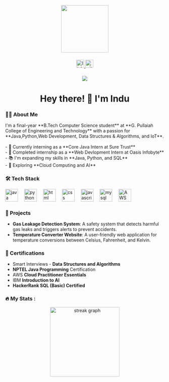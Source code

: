 <div align="center">
  <img height="150" src="https://media.giphy.com/media/M9gbBd9nbDrOTu1Mqx/giphy.gif" />
</div>

###

<div align="center">
  <a href="https://www.linkedin.com/in/sreeramula-indu">
    <img src="https://img.shields.io/static/v1?message=LinkedIn&logo=linkedin&label=&color=0077B5&logoColor=white&labelColor=&style=for-the-badge" height="25" alt="linkedin logo" />
  </a>
  <a href="https://github.com/indu19-pixel">
    <img src="https://img.shields.io/static/v1?message=GitHub&logo=github&label=&color=181717&logoColor=white&labelColor=&style=for-the-badge" height="25" alt="github logo" />
  </a>
</div>

###

<div align="center">
  <img src="https://visitor-badge.laobi.icu/badge?page_id=indu19-pixel" />
</div>

###

<h1 align="center">Hey there! 👋 I'm Indu</h1>

###

<h3 align="left">👩‍💻 About Me</h3>

<p align="left">
I'm a final-year **B.Tech Computer Science student** at **G. Pullaiah College of Engineering and Technology** with a passion for **Java,Python,Web Development, Data Structures & Algorithms, and IoT**.<br><br>
- 🔭 Currently interning as a **Core Java Intern at Sure Trust**<br>
- 🔭 Completed internship as a **Web Devlopment Intern at Oasis Infobyte**<br>
- 📚 I'm expanding my skills in **Java, Python, and SQL**<br>
- 🌱 Exploring **Cloud Computing and AI**<br>

</p>

###

<h3 align="left">🛠 Tech Stack</h3>

<div align="left">
  <img src="https://cdn.jsdelivr.net/gh/devicons/devicon/icons/java/java-original.svg" height="40" alt="java logo" />
  <img width="12" />
  <img src="https://cdn.jsdelivr.net/gh/devicons/devicon/icons/python/python-original.svg" height="40" alt="python logo" />
  <img width="12" />
  <img src="https://cdn.jsdelivr.net/gh/devicons/devicon/icons/html5/html5-original.svg" height="40" alt="html logo" />
  <img width="12" />
  <img src="https://cdn.jsdelivr.net/gh/devicons/devicon/icons/css3/css3-original.svg" height="40" alt="css logo" />
  <img width="12" />
  <img src="https://cdn.jsdelivr.net/gh/devicons/devicon/icons/javascript/javascript-original.svg" height="40" alt="javascript logo" />
  <img width="12" />
  <img src="https://cdn.jsdelivr.net/gh/devicons/devicon/icons/mysql/mysql-original.svg" height="40" alt="mysql logo" />
  <img width="12" />
  <img src="https://upload.wikimedia.org/wikipedia/commons/9/93/Amazon_Web_Services_Logo.svg" height="40" alt="AWS logo" />


</div>

###

<h3 align="left">🚀 Projects</h3>

- **Gas Leakage Detection System**: A safety system that detects harmful gas leaks and triggers alerts to prevent accidents.
- **Temperature Converter Website**: A user-friendly web application for temperature conversions between Celsius, Fahrenheit, and Kelvin.

###

<h3 align="left">📜 Certifications</h3>

- Smart Interviews - **Data Structures and Algorithms**
- **NPTEL Java Programming** Certification
- AWS **Cloud Practitioner Essentials**
- IBM **Introduction to AI**
- **HackerRank SQL (Basic) Certified**

###

<h3 align="left">🔥 My Stats :</h3>

<div align="center">
  <img src="https://streak-stats.demolab.com?user=indu19-pixel&locale=en&mode=daily&theme=dark&hide_border=false&border_radius=5&order=3" height="220" alt="streak graph" />
</div>

###



